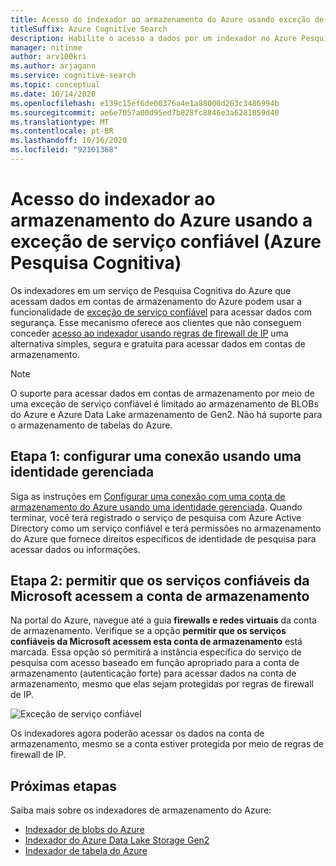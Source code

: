 ```yaml
---
title: Acesso do indexador ao armazenamento do Azure usando exceção de serviço confiável
titleSuffix: Azure Cognitive Search
description: Habilite o acesso a dados por um indexador no Azure Pesquisa Cognitiva aos dados armazenados com segurança no armazenamento do Azure.
manager: nitinme
author: arv100kri
ms.author: arjagann
ms.service: cognitive-search
ms.topic: conceptual
ms.date: 10/14/2020
ms.openlocfilehash: e139c15ef6de00376a4e1a88000d263c3486994b
ms.sourcegitcommit: ae6e7057a00d95ed7b828fc8846e3a6281859d40
ms.translationtype: MT
ms.contentlocale: pt-BR
ms.lasthandoff: 10/16/2020
ms.locfileid: "92101368"
---
```

# <a name="indexer-access-to-azure-storage-using-the-trusted-service-exception-azure-cognitive-search"></a>Acesso do indexador ao armazenamento do Azure usando a exceção de serviço confiável (Azure Pesquisa Cognitiva)

Os indexadores em um serviço de Pesquisa Cognitiva do Azure que acessam dados em contas de armazenamento do Azure podem usar a funcionalidade de [exceção de serviço confiável](../storage/common/storage-network-security.md#exceptions) para acessar dados com segurança. Esse mecanismo oferece aos clientes que não conseguem conceder [acesso ao indexador usando regras de firewall de IP](search-indexer-howto-access-ip-restricted.md) uma alternativa simples, segura e gratuita para acessar dados em contas de armazenamento.

> [!NOTE]
> O suporte para acessar dados em contas de armazenamento por meio de uma exceção de serviço confiável é limitado ao armazenamento de BLOBs do Azure e Azure Data Lake armazenamento de Gen2. Não há suporte para o armazenamento de tabelas do Azure.

## <a name="step-1-configure-a-connection-using-a-managed-identity"></a>Etapa 1: configurar uma conexão usando uma identidade gerenciada

Siga as instruções em [Configurar uma conexão com uma conta de armazenamento do Azure usando uma identidade gerenciada](search-howto-managed-identities-storage.md). Quando terminar, você terá registrado o serviço de pesquisa com Azure Active Directory como um serviço confiável e terá permissões no armazenamento do Azure que fornece direitos específicos de identidade de pesquisa para acessar dados ou informações.

## <a name="step-2-allow-trusted-microsoft-services-to-access-the-storage-account"></a>Etapa 2: permitir que os serviços confiáveis da Microsoft acessem a conta de armazenamento

Na portal do Azure, navegue até a guia **firewalls e redes virtuais** da conta de armazenamento. Verifique se a opção **permitir que os serviços confiáveis da Microsoft acessem esta conta de armazenamento** está marcada. Essa opção só permitirá a instância específica do serviço de pesquisa com acesso baseado em função apropriado para a conta de armazenamento (autenticação forte) para acessar dados na conta de armazenamento, mesmo que elas sejam protegidas por regras de firewall de IP.

![Exceção de serviço confiável](media\search-indexer-howto-secure-access\exception.png "Exceção de serviço confiável")

Os indexadores agora poderão acessar os dados na conta de armazenamento, mesmo se a conta estiver protegida por meio de regras de firewall de IP.

## <a name="next-steps"></a>Próximas etapas

Saiba mais sobre os indexadores de armazenamento do Azure:

- [Indexador de blobs do Azure](search-howto-indexing-azure-blob-storage.md)
- [Indexador do Azure Data Lake Storage Gen2](search-howto-index-azure-data-lake-storage.md)
- [Indexador de tabela do Azure](search-howto-indexing-azure-tables.md)